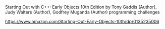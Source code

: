 Starting Out with C++: Early Objects 10th Edition
by Tony Gaddis (Author), Judy Walters (Author), Godfrey Muganda (Author) 
programming challenges

https://www.amazon.com/Starting-Out-Early-Objects-10th/dp/0135235006
